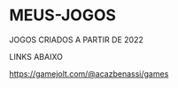 # MEUS-JOGOS
JOGOS CRIADOS A PARTIR DE 2022



LINKS ABAIXO

https://gamejolt.com/@acazbenassi/games
